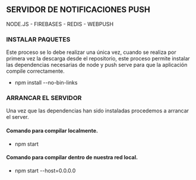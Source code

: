 
## SERVIDOR DE NOTIFICACIONES PUSH
NODE.JS - FIREBASES - REDIS - WEBPUSH

### INSTALAR  PAQUETES
Este proceso se lo debe realizar una única vez, cuando se realiza por primera vez la descarga desde 
el repositorio, este proceso permite instalar las dependencias necesarias de node y push serve para que la aplicación compile correctamente.

- npm install --no-bin-links

### ARRANCAR EL SERVIDOR
Una vez que las dependencias han sido instaladas procedemos a arrancar el server.

#### Comando para compilar localmente.
- npm start 

#### Comando para compilar dentro de nuestra red local.
- npm start --host=0.0.0.0